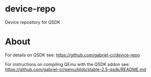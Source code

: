 # device-repo
Device repository for QSDK

# About
For details on QSDK see: https://github.com/gabriel-cr/device-repo

For instructions on compiling QEmu with the QSDK addon see: https://github.com/gabriel-cr/qemu/blob/stable-2.5-qsdk/README.md

